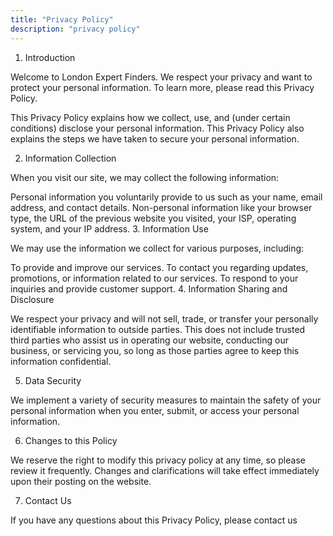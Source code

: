 ```yaml
---
title: "Privacy Policy"
description: "privacy policy"
---
```


1. Introduction

Welcome to London Expert Finders. We respect your privacy and want to protect your personal information. To learn more, please read this Privacy Policy.

This Privacy Policy explains how we collect, use, and (under certain conditions) disclose your personal information. This Privacy Policy also explains the steps we have taken to secure your personal information.

2. Information Collection

When you visit our site, we may collect the following information:

Personal information you voluntarily provide to us such as your name, email address, and contact details.
Non-personal information like your browser type, the URL of the previous website you visited, your ISP, operating system, and your IP address.
3. Information Use

We may use the information we collect for various purposes, including:

To provide and improve our services.
To contact you regarding updates, promotions, or information related to our services.
To respond to your inquiries and provide customer support.
4. Information Sharing and Disclosure

We respect your privacy and will not sell, trade, or transfer your personally identifiable information to outside parties. This does not include trusted third parties who assist us in operating our website, conducting our business, or servicing you, so long as those parties agree to keep this information confidential.

5. Data Security

We implement a variety of security measures to maintain the safety of your personal information when you enter, submit, or access your personal information.

6. Changes to this Policy

We reserve the right to modify this privacy policy at any time, so please review it frequently. Changes and clarifications will take effect immediately upon their posting on the website.

7. Contact Us

If you have any questions about this Privacy Policy, please contact us